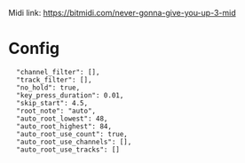 Midi link: https://bitmidi.com/never-gonna-give-you-up-3-mid

# Config

      "channel_filter": [],
      "track_filter": [],
      "no_hold": true,
      "key_press_duration": 0.01,
      "skip_start": 4.5,
      "root_note": "auto",
      "auto_root_lowest": 48,
      "auto_root_highest": 84,
      "auto_root_use_count": true,
      "auto_root_use_channels": [],
      "auto_root_use_tracks": []
